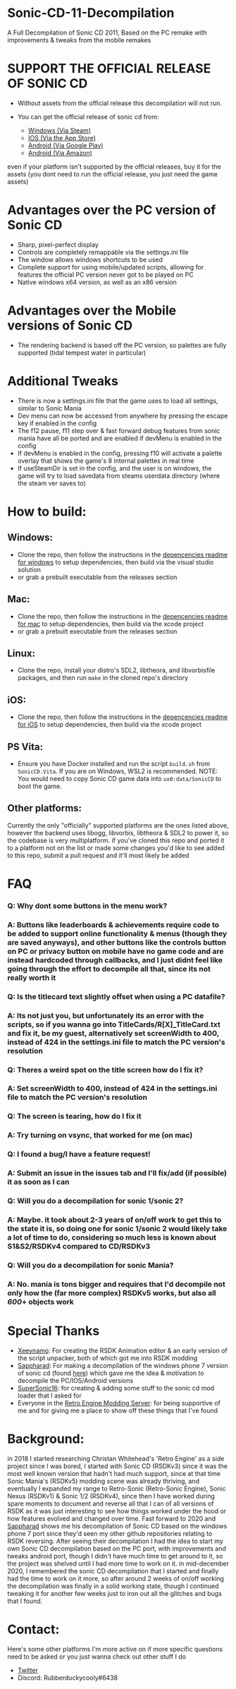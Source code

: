 # Sonic-CD-11-Decompilation
A Full Decompilation of Sonic CD 2011, Based on the PC remake with improvements & tweaks from the mobile remakes


# **SUPPORT THE OFFICIAL RELEASE OF SONIC CD**
+ Without assets from the official release this decompilation will not run.

+ You can get the official release of sonic cd from:
  * [Windows (Via Steam)](https://store.steampowered.com/app/200940/Sonic_CD/)
  * [IOS (Via the App Store)](https://apps.apple.com/us/app/sonic-cd-classic/id454316134)
  * [Android (Via Google Play)](https://play.google.com/store/apps/details?id=com.sega.soniccd.classic&hl=en&gl=US)
  * [Android (Via Amazon)](https://www.amazon.com/Sega-of-America-Sonic-CD/dp/B008K9UZY4/ref=sr_1_2?dchild=1&keywords=Sonic+CD&qid=1607930514&sr=8-2)

even if your platform isn't supported by the official releases, buy it for the assets (you dont need to run the official release, you just need the game assets)

# Advantages over the PC version of Sonic CD
* Sharp, pixel-perfect display
* Controls are completely remappable via the settings.ini file
* The window allows windows shortcuts to be used
* Complete support for using mobile/updated scripts, allowing for features the official PC version never got to be played on PC
* Native windows x64 version, as well as an x86 version

# Advantages over the Mobile versions of Sonic CD
* The rendering backend is based off the PC version, so palettes are fully supported (tidal tempest water in particular)

# Additional Tweaks
* There is now a settings.ini file that the game uses to load all settings, similar to Sonic Mania
* Dev menu can now be accessed from anywhere by pressing the escape key if enabled in the config
* The f12 pause, f11 step over & fast forward debug features from sonic mania have all be ported and are enabled if devMenu is enabled in the config
* If devMenu is enabled in the config, pressing f10 will activate a palette overlay that shows the game's 8 internal palettes in real time
* If useSteamDir is set in the config, and the user is on windows, the game will try to load savedata from steams userdata directory (where the steam ver saves to)

# How to build:
## Windows:
* Clone the repo, then follow the instructions in the [depencencies readme for windows](./dependencies/windows/dependencies.txt) to setup dependencies, then build via the visual studio solution
* or grab a prebuilt executable from the releases section

## Mac:
* Clone the repo, then follow the instructions in the [depencencies readme for mac](./dependencies/mac/dependencies.txt) to setup dependencies, then build via the xcode project
* or grab a prebuilt executable from the releases section

## Linux:
* Clone the repo, install your distro's SDL2, libtheora, and libvorbisfile packages, and then run `make` in the cloned repo's directory

## iOS:
* Clone the repo, then follow the instructions in the [depencencies readme for iOS](./dependencies/ios/dependencies.txt) to setup dependencies, then build via the xcode project

## PS Vita:
* Ensure you have Docker installed and run the script `build.sh` from `SonicCD.Vita`. If you are on Windows, WSL2 is recommended.
NOTE: You would need to copy Sonic CD game data into `ux0:data/SonicCD` to boot the game.

## Other platforms:
Currently the only "officially" supported platforms are the ones listed above, however the backend uses libogg, libvorbis, libtheora & SDL2 to power it, so the codebase is very multiplatform.
if you've cloned this repo and ported it to a platform not on the list or made some changes you'd like to see added to this repo, submit a pull request and it'll most likely be added

# FAQ
### Q: Why dont some buttons in the menu work?
### A: Buttons like leaderboards & achievements require code to be added to support online functionality & menus (though they are saved anyways), and other buttons like the controls button on PC or privacy button on mobile have no game code and are instead hardcoded through callbacks, and I just didnt feel like going through the effort to decompile all that, since its not really worth it

### Q: Is the titlecard text slightly offset when using a PC datafile?
### A: Its not just you, but unfortunately its an error with the scripts, so if you wanna go into TitleCards/R[X]\_TitleCard.txt and fix it, be my guest, alternatively set screenWidth to 400, instead of 424 in the settings.ini file to match the PC version's resolution

### Q: Theres a weird spot on the title screen how do I fix it?
### A: Set screenWidth to 400, instead of 424 in the settings.ini file to match the PC version's resolution

### Q: The screen is tearing, how do I fix it
### A: Try turning on vsync, that worked for me (on mac)

### Q: I found a bug/I have a feature request!
### A: Submit an issue in the issues tab and I'll fix/add (if possible) it as soon as I can

### Q: Will you do a decompilation for sonic 1/sonic 2?
### A: Maybe. it took about 2-3 years of on/off work to get this to the state it is, so doing one for sonic 1/sonic 2 would likely take a lot of time to do, considering so much less is known about S1&S2/RSDKv4 compared to CD/RSDKv3

### Q: Will you do a decompilation for sonic Mania?
### A: No. mania is tons bigger and requires that I'd decompile not only how the (far more complex) RSDKv5 works, but also all _600_+ objects work

# Special Thanks
* [Xeeynamo](https://github.com/Xeeynamo): For creating the RSDK Animation editor & an early version of the script unpacker, both of which got me into RSDK modding
* [Sappharad](https://github.com/Sappharad): For making a decompilation of the windows phone 7 version of sonic cd (found [here](https://github.com/Sappharad/rvm_soniccd)) which gave me the idea & motivation to decompile the PC/IOS/Android versions
* [SuperSonic16](https://github.com/TheSuperSonic16): for creating & adding some stuff to the sonic cd mod loader that I asked for
* Everyone in the [Retro Engine Modding Server](https://dc.railgun.works/retroengine): for being supportive of me and for giving me a place to show off these things that I've found

# Background:
in 2018 I started researching Christan Whitehead's 'Retro Engine' as a side project since I was bored, I started with Sonic CD (RSDKv3) since it was the most well known version that hadn't had much support, since at that time Sonic Mania's (RSDKv5) modding scene was already thriving, and eventually I expanded my range to Retro-Sonic (Retro-Sonic Engine), Sonic Nexus (RSDKv1) & Sonic 1/2 (RSDKv4), since then I have worked during spare moments to document and reverse all that I can of all versions of RSDK as it was just interesting to see how things worked under the hood or how features evolved and changed over time. Fast forward to 2020 and [Sappharad](https://github.com/Sappharad) shows me his decompilation of Sonic CD based on the windows phone 7 port since they'd seen my other github repositories relating to RSDK reversing. After seeing their decompilation I had the idea to start my own Sonic CD decompilation based on the PC port, with improvements and tweaks android port, though I didn't have much time to get around to it, so the project was shelved until I had more time to work on it. in mid-december 2020, I remembered the sonic CD decompilation that I started and finally had the time to work on it more, so after around 2 weeks of on/off working the decompilation was finally in a solid working state, though I continued tweaking it for another few weeks just to iron out all the glitches and bugs that I found. 

# Contact:
Here's some other platforms I'm more active on if more specific questions need to be asked or you just wanna check out other stuff I do
- [Twitter](https://twitter.com/Rubberduckcooly)
- Discord: Rubberduckycooly#6438
